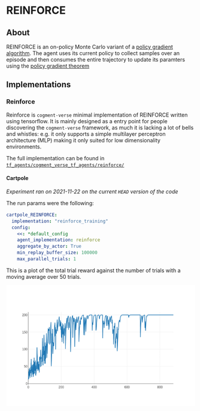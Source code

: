 # REINFORCE

## About

REINFORCE is an on-policy Monte Carlo variant of a [policy gradient algorithm](https://proceedings.neurips.cc/paper/1999/file/464d828b85b0bed98e80ade0a5c43b0f-Paper.pdf). The agent uses its current policy to collect samples over an episode and then consumes the entire trajectory to update its paramters using the [policy gradient theorem](https://lilianweng.github.io/lil-log/2018/04/08/policy-gradient-algorithms.html#policy-gradient-theorem)

## Implementations

### Reinforce

Reinforce is `cogment-verse` minimal implementation of REINFORCE written using tensorflow. It is mainly designed as a entry point for people discovering the `cogment-verse` framework, as much it is lacking a lot of bells and whistles: e.g. it only supports a simple multilayer perceptron architecture (MLP) making it only suited for low dimensionality environments.

The full implementation can be found in [`tf_agents/cogment_verse_tf_agents/reinforce/`](/tf_agents/cogment_verse_tf_agents/reinforce/)

#### Cartpole

_Experiment ran on 2021-11-22 on the current `HEAD` version of the code_

The run params were the following:

```yaml
cartpole_REINFORCE:
  implementation: "reinforce_training"
  config:
    <<: *default_config
    agent_implementation: reinforce
    aggregate_by_actor: True
    min_replay_buffer_size: 100000
    max_parallel_trials: 1
```

This is a plot of the total trial reward against the number of trials with a moving average over 50 trials.

![Training total reward for the Reinforce implementation](./REINFORCE.png)

